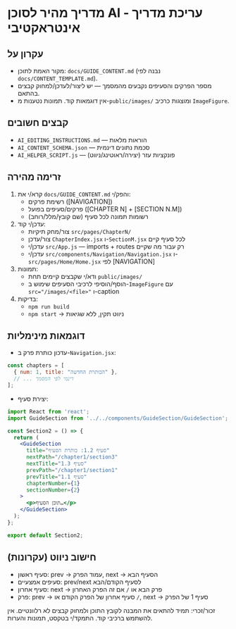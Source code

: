 # מדריך מהיר לסוכן AI - עריכת מדריך אינטראקטיבי

## עקרון על
- מקור האמת לתוכן: `docs/GUIDE_CONTENT.md` (נבנה לפי `docs/CONTENT_TEMPLATE.md`).
- מספר הפרקים והסעיפים נקבעים מהמסמך — יש ליצור/לעדכן/למחוק קבצים בהתאם.
- אין דוגמאות קוד. תמונות נטענות מ-`public/images/` ומוצגות כרכיב `ImageFigure`.

## קבצים חשובים
- `AI_EDITING_INSTRUCTIONS.md` — הוראות מלאות
- `AI_CONTENT_SCHEMA.json` — סכמת נתונים דינמית
- `AI_HELPER_SCRIPT.js` — פונקציות עזר (יצירה/ראוטינג/ניווט)

## זרימה מהירה
1) קרא/י את `docs/GUIDE_CONTENT.md` והפק/י:
   - רשימת פרקים ([NAVIGATION])
   - פרקים/סעיפים בפועל ([CHAPTER N] + [SECTION N.M])
   - רשומות תמונה לכל סעיף (שם קובץ/מלל/רוחב)
2) עדכן/י קוד:
   - צור/מחק תיקיות `src/pages/ChapterN/`
   - צור/עדכן `ChapterIndex.jsx` ו-`SectionM.jsx` לכל סעיף קיים
   - עדכן/י `src/App.js` — imports + routes רק עבור מה שקיים
   - עדכן/י `src/components/Navigation/Navigation.jsx` ו-`src/pages/Home/Home.jsx` לפי [NAVIGATION]
3) תמונות:
   - ודא/י שקבצים קיימים תחת `public/images/`
   - הוסף/הוסיפי לרכיבי הסעיפים שימוש ב-`ImageFigure` עם `src="/images/<file>"` ו-caption
4) בדיקות:
   - `npm run build`
   - `npm start` → ניווט תקין, ללא שגיאות

## דוגמאות מינימליות
- עדכון כותרת פרק ב-`Navigation.jsx`:
```js
const chapters = [
  { num: 1, title: "הכותרת החדשה" },
  // ... דינמי לפי המסמך
];
```
- יצירת סעיף:
```jsx
import React from 'react';
import GuideSection from '../../components/GuideSection/GuideSection';

const Section2 = () => {
  return (
    <GuideSection
      title="סעיף 1.2: כותרת הסעיף"
      nextPath="/chapter1/section3"
      nextTitle="סעיף 1.3"
      prevPath="/chapter1/section1"
      prevTitle="סעיף 1.1"
      chapterNumber={1}
      sectionNumber={2}
    >
      <p>תוכן הסעיף…</p>
    </GuideSection>
  );
};

export default Section2;
```

## חישוב ניווט (עקרונות)
- סעיף ראשון: prev → עמוד הפרק, next → הסעיף הבא
- סעיפים אמצעיים: prev/next לסעיף הקודם/הבא
- סעיף אחרון: next → פרק הבא או `/` אם זה הפרק האחרון
- פרק: prev → סעיף אחרון של הפרק הקודם או `/`, next → סעיף 1 של הפרק

זכור/זכרי: תמיד להתאים את המבנה לקובץ התוכן ולמחוק קבצים לא רלוונטיים. אין להשתמש ברכיבי קוד. התמקד/י בטקסט, תמונות והערות.
